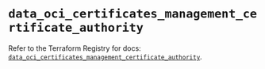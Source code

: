 # `data_oci_certificates_management_certificate_authority`

Refer to the Terraform Registry for docs: [`data_oci_certificates_management_certificate_authority`](https://registry.terraform.io/providers/oracle/oci/6.37.0/docs/data-sources/certificates_management_certificate_authority).

